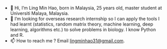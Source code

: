 - 👋  Hi, I’m Ling Min Hao, born in Malaysia, 25 years old, master student at Universiti Malaya, Malaysia. 
- 💞️  I’m looking for overseas research internship so I can apply the tools I had learnt (statistics, random matrix theory, machine learning, deep learning, algorithms etc.) to solve problems in biology. I know Python and R. 
- 📫  How to reach me ? Email lingminhao31@gmail.com. 

<!---
lingminhao/lingminhao is a ✨ special ✨ repository because its `README.md` (this file) appears on your GitHub profile.
You can click the Preview link to take a look at your changes.
--->
